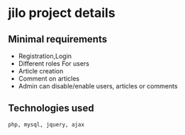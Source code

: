 # jilo project details

## Minimal requirements
- Registration,Login
- Different roles For users
- Article creation
- Comment on articles
- Admin can disable/enable users, articles or comments

## Technologies used
```
php, mysql, jquery, ajax
```
